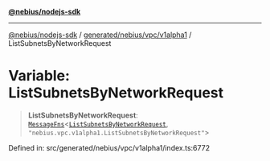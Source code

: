 [**@nebius/nodejs-sdk**](../../../../../README.md)

---

[@nebius/nodejs-sdk](../../../../../README.md) / [generated/nebius/vpc/v1alpha1](../README.md) / ListSubnetsByNetworkRequest

# Variable: ListSubnetsByNetworkRequest

> **ListSubnetsByNetworkRequest**: [`MessageFns`](../../../../../runtime/protos/core/interfaces/MessageFns.md)\<[`ListSubnetsByNetworkRequest`](../interfaces/ListSubnetsByNetworkRequest.md), `"nebius.vpc.v1alpha1.ListSubnetsByNetworkRequest"`\>

Defined in: src/generated/nebius/vpc/v1alpha1/index.ts:6772
